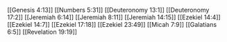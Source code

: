 [[Genesis 4:13]]
[[Numbers 5:31]]
[[Deuteronomy 13:1]]
[[Deuteronomy 17:2]]
[[Jeremiah 6:14]]
[[Jeremiah 8:11]]
[[Jeremiah 14:15]]
[[Ezekiel 14:4]]
[[Ezekiel 14:7]]
[[Ezekiel 17:18]]
[[Ezekiel 23:49]]
[[Micah 7:9]]
[[Galatians 6:5]]
[[Revelation 19:19]]
